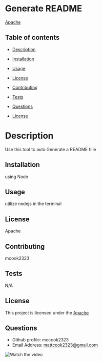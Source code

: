 # Generate README
[Apache](https://img.shields.io/badge/License-Apache-yellow.svg)
  ## Table of contents
  * [Description](#Description)
  * [Installation](#Installatiton)
  * [Usage](#Usage)
  * [License](#License)
  * [Contributing](#Contributing)
  * [Tests](#Tests)
  * [Questions](#Questions)
  
 * [License](#license)

  # Description
  Use this tool to auto Generate a README fille
  ## Installation
  using Node
  ## Usage
  utilize nodejs in the terminal
  ## License
  Apache
  ## Contributing
  mcook2323
  ## Tests
  N/A
  ## License
This project is licensed under the [Apache](https://img.shields.io/badge/License-Apache-yellow.svg)
  ## Questions
  * Github profile: mccook2323
  * Email Address: mattcook2323@gmail.com

![Watch the video](https://drive.google.com/file/d/16_A26uwD3bXinO4-LtW4_AZuKFmhV8MH/view)
